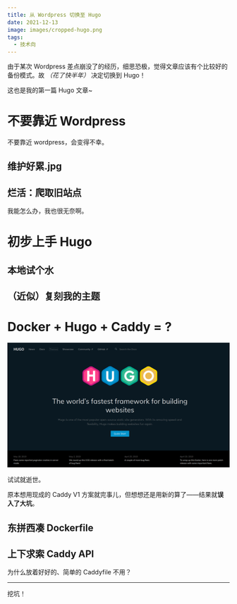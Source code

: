 ```yaml
---
title: 从 Wordpress 切换至 Hugo
date: 2021-12-13
image: images/cropped-hugo.png
tags:
  - 技术向
---
```


由于某次 Wordpress 差点崩没了的经历，细思恐极，觉得文章应该有个比较好的备份模式。故 *（花了快半年）* 决定切换到 Hugo！

这也是我的第一篇 Hugo 文章~

# 不要靠近 Wordpress

不要靠近 wordpress，会变得不幸。

## 维护好累.jpg

## 烂活：爬取旧站点

我能怎么办，我也很无奈啊。

# 初步上手 Hugo

## 本地试个水

## （近似）复刻我的主题

#  Docker + Hugo + Caddy = ?

![Hugo](images/cropped-hugo.png)

试试就逝世。

原本想用现成的 Caddy V1 方案就完事儿，但想想还是用新的算了——结果就**误入了大坑**。

## 东拼西凑 Dockerfile

## 上下求索 Caddy API

为什么放着好好的、简单的 Caddyfile 不用？

------
挖坑！